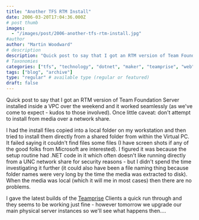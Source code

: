 ```yaml
---
title: "Another TFS RTM Install"
date: 2006-03-20T17:04:36.000Z
# post thumb
images:
  - "/images/post/2006-another-tfs-rtm-install.jpg"
#author
author: "Martin Woodward"
# description
description: "Quick post to say that I got an RTM version of Team Foundation Server installed inside a VPC over the weekend and it worked seamlessly (as."
# Taxonomies
categories: ["tfs", "technology", "dotnet", "maker", "teamprise", "web", "programming"]
tags: ["blog", "archive"]
type: "regular" # available type (regular or featured)
draft: false
---
```

Quick post to say that I got an RTM version of Team Foundation Server installed inside a VPC over the weekend and it worked seamlessly (as we've come to expect - kudos to those involved).  Once little caveat:  don't attempt to install from media over a network share.  

I had the install files copied into a local folder on my workstation and then tried to install them directly from a shared folder from within the Virtual PC.  It failed saying it couldn't find files some files (I have screen shots if any of the good folks from Microsoft are interested).  I figured it was because the setup routine had .NET code in it which often doesn't like running directly from a UNC network share for security reasons - but I didn't spend the time investigating it further (it could also have been a file naming thing because folder names were very long by the time the media was extracted to disk).  When the media was local (which it will me in most cases) then there are no problems.

I gave the latest builds of the [Teamprise](http://www.teamprise.com) Clients a quick run through and they seems to be working just fine - however tomorrow we upgrade our main physical server instances so we'll see what happens then....